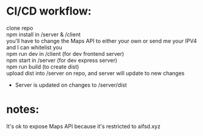 # CI/CD workflow: 
clone repo <br>
npm install in /server & /client <br>
you'll have to change the Maps API to either your own or send me your IPV4 and I can whitelist you <br>
npm run dev in /client (for dev frontend server) <br>
npm start in /server (for dev express server) <br>
npm run build (to create dist) <br>
upload dist into /server on repo, and server will update to new changes <br>
 - Server is updated on changes to /server/dist <br>
 
# notes:
It's ok to expose Maps API because it's restricted to aifsd.xyz <br>
